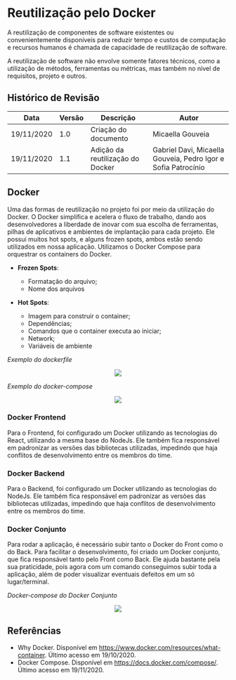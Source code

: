 # Reutilização pelo Docker

A reutilização de componentes de software existentes ou convenientemente disponíveis para reduzir tempo e custos de computação e recursos humanos é chamada de capacidade de reutilização de software. 

A reutilização de software não envolve somente fatores técnicos, como a utilização de métodos, ferramentas ou métricas, mas também no nível de requisitos, projeto e outros.

## Histórico de Revisão

| Data | Versão | Descrição | Autor |
|------|--------|-----------|-------|
| 19/11/2020 | 1.0 | Criação do documento | Micaella Gouveia |
| 19/11/2020 | 1.1 | Adição da reutilização do Docker | Gabriel Davi, Micaella Gouveia, Pedro Igor e Sofia Patrocínio|

## Docker
Uma das formas de reutilização no projeto foi por meio da utilização do Docker.
O Docker simplifica e acelera o fluxo de trabalho, dando aos desenvolvedores a liberdade de inovar com sua escolha de ferramentas, pilhas de aplicativos e ambientes de implantação para cada projeto. Ele possui muitos hot spots, e alguns frozen spots, ambos estão sendo utilizados em nossa aplicação. Utilizamos o Docker Compose para orquestrar os containers do Docker.

* **Frozen Spots**:
    * Formatação do arquivo;
    * Nome dos arquivos

* **Hot Spots**:
    * Imagem para construir o container;
    * Dependências;
    * Comandos que o container executa ao iniciar;
    * Network;
    * Variáveis de ambiente


*Exemplo do dockerfile*

<p align="center">
<img src="assets/architecture/docker/dockerfile.png" class="codes-prints" />
</p>

*Exemplo do docker-compose*

<p align="center">
<img src="assets/architecture/docker/dockercompose.png" class="codes-prints" />
</p>


### Docker Frontend
Para o Frontend, foi configurado um Docker utilizando as tecnologias do React, utilizando a mesma base do NodeJs. Ele também fica responsável em padronizar as versões das bibliotecas utilizadas, impedindo que haja conflitos de desenvolvimento entre os membros do time. 


### Docker Backend
Para o Backend, foi configurado um Docker utilizando as tecnologias do NodeJs. Ele também fica responsável em padronizar as versões das bibliotecas utilizadas, impedindo que haja conflitos de desenvolvimento entre os membros do time. 

### Docker Conjunto
Para rodar a aplicação, é necessário subir tanto o Docker do Front como o do Back. Para facilitar o desenvolvimento, foi criado um Docker conjunto, que fica responsável tanto pelo Front como Back. Ele ajuda bastante pela sua praticidade, pois agora com um comando conseguimos subir toda a aplicação, além de poder visualizar eventuais defeitos em um só lugar/terminal.

*Docker-compose do Docker Conjunto*

<p align="center">
<img src="assets/architecture/docker/dockerConjunto.png" class="codes-prints" />
</p>

## Referências
* Why Docker. Disponível em <https://www.docker.com/resources/what-container>. Último acesso em 19/10/2020.
* Docker Compose. Disponível em <https://docs.docker.com/compose/>. Último acesso em 19/11/2020.
